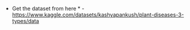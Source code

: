 * Get the dataset from here * - https://www.kaggle.com/datasets/kashyapankush/plant-diseases-3-types/data
